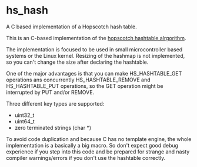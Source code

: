 # hs_hash
A C based implementation of a Hopscotch hash table.

This is an C-based implementation of the [hopscotch hashtable
alrgorithm](https://people.csail.mit.edu/shanir/publications/disc2008_submission_98.pdf).

The implementation is focused to be used in small microcontroller based
systems or the Linux kernel. Resizing of the hashmap is not implemented,
so you can't change the size after declaring the hashtable.

One of the major advantages is that you can make HS\_HASHTABLE\_GET
operations ans concurrently HS\_HASHTABLE\_REMOVE and HS\_HASHTABLE\_PUT
operations, so the GET operation might be interrupted by PUT and/or
REMOVE.

Three different key types are supported:
- uint32_t
- uint64_t
- zero terminated strings (char *)

To avoid code duplication and because C has no template engine, the
whole implementation is a basically a big macro. So don't expect good
debug experience if you step into this code and be prepared for strange
and nasty compiler warnings/errors if you don't use the hashtable
correctly.

